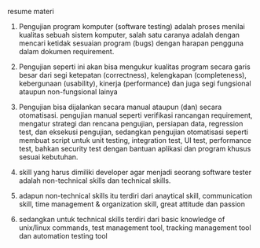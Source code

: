 resume materi 

1. Pengujian program komputer (software testing) adalah proses menilai kualitas sebuah sistem komputer, salah 
satu caranya adalah dengan mencari ketidak sesuaian program (bugs) dengan harapan pengguna dalam dokumen 
requirement.

2. Pengujian seperti ini akan bisa mengukur kualitas program secara garis besar dari segi ketepatan 
(correctness), kelengkapan (completeness), kebergunaan (usability), kinerja (performance) dan juga segi 
fungsional ataupun non-fungsional lainya

3. Pengujian bisa dijalankan secara manual ataupun (dan) secara otomatisasi. pengujian manual seperti 
verifikasi rancangan requirement, mengatur strategi dan rencana pengujian, persiapan data, regression test, 
dan eksekusi pengujian, sedangkan pengujian otomatisasi seperti membuat script untuk unit testing, integration 
test, UI test, performance test, bahkan security test dengan bantuan aplikasi dan program khusus sesuai 
kebutuhan.

4. skill yang harus dimiliki developer agar menjadi seorang software tester adalah non-technical skills dan technical skills.

5. adapun non-technical skills itu terdiri dari anaytical skill, communication skill, time management & organization skill, great attitude dan passion

6. sedangkan untuk technical skills terdiri dari basic knowledge of unix/linux commands, test management tool, tracking management tool dan automation testing tool